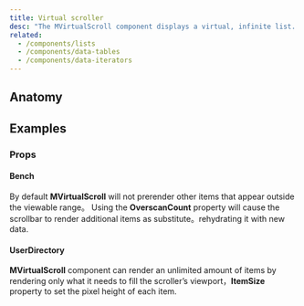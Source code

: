 ```yaml
---
title: Virtual scroller
desc: "The MVirtualScroll component displays a virtual, infinite list. It supports dynamic height and scrolling vertically."
related:
  - /components/lists
  - /components/data-tables
  - /components/data-iterators
--- 
```


## Anatomy

## Examples

### Props

#### Bench

By default **MVirtualScroll** will not prerender other items that appear outside the viewable range。 Using the **OverscanCount** property will cause the scrollbar to render additional items as substitute。rehydrating it with new data.

<masa-example file="Examples.components.virtual_scroll.Bench"></masa-example>

#### UserDirectory

**MVirtualScroll** component can render an unlimited amount of items by rendering only what it needs to fill the scroller’s viewport，**ItemSize** property to set the pixel height of each item.

<masa-example file="Examples.components.virtual_scroll.UserDirectory"></masa-example>